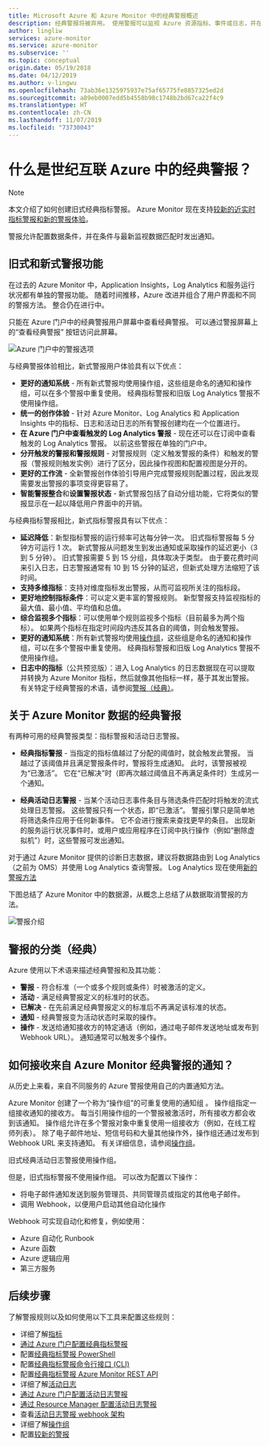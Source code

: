 ```yaml
---
title: Microsoft Azure 和 Azure Monitor 中的经典警报概述
description: 经典警报将被弃用。 使用警报可以监视 Azure 资源指标、事件或日志，并在符合指定的条件时接收通知。
author: lingliw
services: azure-monitor
ms.service: azure-monitor
ms.subservice: ''
ms.topic: conceptual
origin.date: 05/19/2018
ms.date: 04/12/2019
ms.author: v-lingwu
ms.openlocfilehash: 73ab36e1325975937e75af65775fe8857325ed2d
ms.sourcegitcommit: a89eb0007edd5b4558b98c1748b2bd67ca22f4c9
ms.translationtype: HT
ms.contentlocale: zh-CN
ms.lasthandoff: 11/07/2019
ms.locfileid: "73730043"
---
```

# <a name="what-are-classic-alerts-in-21vianet-azure"></a>什么是世纪互联 Azure 中的经典警报？

> [!NOTE]
> 本文介绍了如何创建旧式经典指标警报。 Azure Monitor 现在支持[较新的近实时指标警报和新的警报体验](../../azure-monitor/platform/alerts-overview.md)。 
>

警报允许配置数据条件，并在条件与最新监视数据匹配时发出通知。

## <a name="old-and-new-alerting-capabilities"></a>旧式和新式警报功能

在过去的 Azure Monitor 中，Application Insights，Log Analytics 和服务运行状况都有单独的警报功能。 随着时间推移，Azure 改进并组合了用户界面和不同的警报方法。 整合仍在进行中。

只能在 Azure 门户中的经典警报用户屏幕中查看经典警报。 可以通过警报屏幕上的“查看经典警报”  按钮访问此屏幕。 

 ![Azure 门户中的警报选项](media/alerts-classic.overview/monitor-alert-screen2.png)

与经典警报体验相比，新式警报用户体验具有以下优点：
-   **更好的通知系统** - 所有新式警报均使用操作组，这些组是命名的通知和操作组，可以在多个警报中重复使用。 经典指标警报和旧版 Log Analytics 警报不使用操作组。
-   **统一的创作体验** - 针对 Azure Monitor、Log Analytics 和 Application Insights 中的指标、日志和活动日志的所有警报创建均在一个位置进行。
-   **在 Azure 门户中查看触发的 Log Analytics 警报** - 现在还可以在订阅中查看触发的 Log Analytics 警报。 以前这些警报在单独的门户中。
-   **分开触发的警报和警报规则** - 对警报规则（定义触发警报的条件）和触发的警报（警报规则触发实例）进行了区分，因此操作视图和配置视图是分开的。
-   **更好的工作流** - 全新警报创作体验引导用户完成警报规则配置过程，因此发现需要发出警报的事项变得更容易了。
-   **智能警报整合**和**设置警报状态** - 新式警报包括了自动分组功能，它将类似的警报显示在一起以降低用户界面中的开销。 

与经典指标警报相比，新式指标警报具有以下优点：
-   **延迟降低**：新型指标警报的运行频率可达每分钟一次。 旧式指标警报每 5 分钟方可运行 1 次。 新式警报从问题发生到发出通知或采取操作的延迟更小（3 到 5 分钟）。 旧式警报需要 5 到 15 分组，具体取决于类型。  由于要花费时间来引入日志，日志警报通常有 10 到 15 分钟的延迟，但新式处理方法缩短了该时间。 
-   **支持多维指标**：支持对维度指标发出警报，从而可监视所关注的指标段。
-   **更好地控制指标条件**：可以定义更丰富的警报规则。 新型警报支持监视指标的最大值、最小值、平均值和总值。
-   **综合监视多个指标**：可以使用单个规则监视多个指标（目前最多为两个指标）。 如果两个指标在指定时间段内违反其各自的阈值，则会触发警报。
-   **更好的通知系统**：所有新式警报均使用[操作组](../../azure-monitor/platform/action-groups.md)，这些组是命名的通知和操作组，可以在多个警报中重复使用。  经典指标警报和旧版 Log Analytics 警报不使用操作组。 
-   **日志中的指标**（公共预览版）：进入 Log Analytics 的日志数据现在可以提取并转换为 Azure Monitor 指标，然后就像其他指标一样，基于其发出警报。 有关特定于经典警报的术语，请参阅[警报（经典）](alerts-classic.overview.md)。 


## <a name="classic-alerts-on-azure-monitor-data"></a>关于 Azure Monitor 数据的经典警报
有两种可用的经典警报类型：指标警报和活动日志警报。

* **经典指标警报** - 当指定的指标值越过了分配的阈值时，就会触发此警报。 当越过了该阈值并且满足警报条件时，警报将生成通知。 此时，该警报被视为“已激活”。 它在“已解决”时（即再次越过阈值且不再满足条件时）生成另一个通知。

* **经典活动日志警报** - 当某个活动日志事件条目与筛选条件匹配时将触发的流式处理日志警报。 这些警报只有一个状态，即“已激活”。 警报引擎只是简单地将筛选条件应用于任何新事件。 它不会进行搜索来查找更早的条目。 出现新的服务运行状况事件时，或用户或应用程序在订阅中执行操作（例如“删除虚拟机”）时，这些警报可发出通知。

对于通过 Azure Monitor 提供的诊断日志数据，建议将数据路由到 Log Analytics（之前为 OMS）并使用 Log Analytics 查询警报。 Log Analytics 现在使用[新的警报方法](../../azure-monitor/platform/alerts-overview.md) 

下图总结了 Azure Monitor 中的数据源，从概念上总结了从数据取消警报的方法。

![警报介绍](media/alerts-classic.overview/Alerts_Overview_Resource_v5.png)

## <a name="taxonomy-of-alerts-classic"></a>警报的分类（经典）
Azure 使用以下术语来描述经典警报和及其功能：
* **警报** - 符合标准（一个或多个规则或条件）时被激活的定义。
* **活动** - 满足经典警报定义的标准时的状态。
* **已解决** - 在先前满足经典警报定义的标准后不再满足该标准的状态。
* **通知** - 经典警报变为活动状态时采取的操作。
* **操作** - 发送给通知接收方的特定通话（例如，通过电子邮件发送地址或发布到 Webhook URL）。 通知通常可以触发多个操作。

## <a name="how-do-i-receive-a-notification-from-an-azure-monitor-classic-alert"></a>如何接收来自 Azure Monitor 经典警报的通知？
从历史上来看，来自不同服务的 Azure 警报使用自己的内置通知方法。 

Azure Monitor 创建了一个称为“操作组”的可重复使用的通知组  。 操作组指定一组接收通知的接收方。 每当引用操作组的一个警报被激活时，所有接收方都会收到该通知。 操作组允许在多个警报对象中重复使用一组接收方（例如，在线工程师列表）。 除了电子邮件地址、短信号码和大量其他操作外，操作组还通过发布到 Webhook URL 来支持通知。  有关详细信息，请参阅[操作组](../../azure-monitor/platform/action-groups.md)。 

旧式经典活动日志警报使用操作组。

但是，旧式指标警报不使用操作组。 可以改为配置以下操作： 
- 将电子邮件通知发送到服务管理员、共同管理员或指定的其他电子邮件。
- 调用 Webhook，以便用户启动其他自动化操作

Webhook 可实现自动化和修复，例如使用：
- Azure 自动化 Runbook
- Azure 函数
- Azure 逻辑应用
- 第三方服务

## <a name="next-steps"></a>后续步骤
了解警报规则以及如何使用以下工具来配置这些规则：

* 详细了解[指标](data-platform.md)
* [通过 Azure 门户配置经典指标警报](alerts-classic-portal.md)
* 配置[经典指标警报 PowerShell](alerts-classic-portal.md)
* 配置[经典指标警报命令行接口 (CLI)](alerts-classic-portal.md)
* 配置[经典指标警报 Azure Monitor REST API](https://msdn.microsoft.com/library/azure/dn931945.aspx)
* 详细了解[活动日志](activity-logs-overview.md)
* [通过 Azure 门户配置活动日志警报](activity-log-alerts.md)
* [通过 Resource Manager 配置活动日志警报](alerts-activity-log.md)
* 查看[活动日志警报 webhook 架构](activity-log-alerts-webhook.md)
* 详细了解[操作组](action-groups.md)
* 配置[较新的警报](alerts-metric.md)



